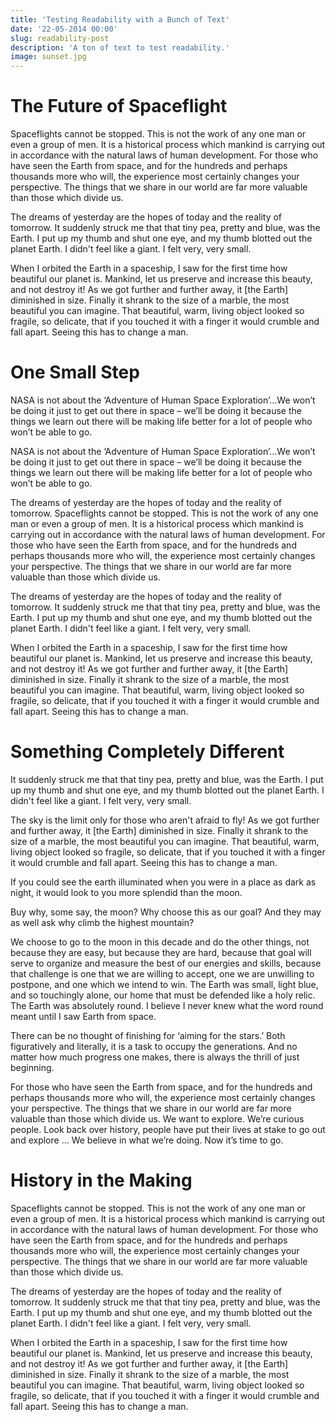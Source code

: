 ```yaml
---
title: 'Testing Readability with a Bunch of Text'
date: '22-05-2014 00:00'
slug: readability-post
description: 'A ton of text to test readability.'
image: sunset.jpg
---
```


# The Future of Spaceflight

Spaceflights cannot be stopped. This is not the work of any one man or even a group of men. It is a historical process which mankind is carrying out in accordance with the natural laws of human development. For those who have seen the Earth from space, and for the hundreds and perhaps thousands more who will, the experience most certainly changes your perspective. The things that we share in our world are far more valuable than those which divide us.

The dreams of yesterday are the hopes of today and the reality of tomorrow. It suddenly struck me that that tiny pea, pretty and blue, was the Earth. I put up my thumb and shut one eye, and my thumb blotted out the planet Earth. I didn't feel like a giant. I felt very, very small.

When I orbited the Earth in a spaceship, I saw for the first time how beautiful our planet is. Mankind, let us preserve and increase this beauty, and not destroy it! As we got further and further away, it [the Earth] diminished in size. Finally it shrank to the size of a marble, the most beautiful you can imagine. That beautiful, warm, living object looked so fragile, so delicate, that if you touched it with a finger it would crumble and fall apart. Seeing this has to change a man.

# One Small Step

NASA is not about the ‘Adventure of Human Space Exploration’…We won’t be doing it just to get out there in space – we’ll be doing it because the things we learn out there will be making life better for a lot of people who won’t be able to go.

NASA is not about the ‘Adventure of Human Space Exploration’…We won’t be doing it just to get out there in space – we’ll be doing it because the things we learn out there will be making life better for a lot of people who won’t be able to go.

The dreams of yesterday are the hopes of today and the reality of tomorrow. Spaceflights cannot be stopped. This is not the work of any one man or even a group of men. It is a historical process which mankind is carrying out in accordance with the natural laws of human development. For those who have seen the Earth from space, and for the hundreds and perhaps thousands more who will, the experience most certainly changes your perspective. The things that we share in our world are far more valuable than those which divide us.

The dreams of yesterday are the hopes of today and the reality of tomorrow. It suddenly struck me that that tiny pea, pretty and blue, was the Earth. I put up my thumb and shut one eye, and my thumb blotted out the planet Earth. I didn't feel like a giant. I felt very, very small.

When I orbited the Earth in a spaceship, I saw for the first time how beautiful our planet is. Mankind, let us preserve and increase this beauty, and not destroy it! As we got further and further away, it [the Earth] diminished in size. Finally it shrank to the size of a marble, the most beautiful you can imagine. That beautiful, warm, living object looked so fragile, so delicate, that if you touched it with a finger it would crumble and fall apart. Seeing this has to change a man.

# Something Completely Different

It suddenly struck me that that tiny pea, pretty and blue, was the Earth. I put up my thumb and shut one eye, and my thumb blotted out the planet Earth. I didn't feel like a giant. I felt very, very small.

The sky is the limit only for those who aren't afraid to fly! As we got further and further away, it [the Earth] diminished in size. Finally it shrank to the size of a marble, the most beautiful you can imagine. That beautiful, warm, living object looked so fragile, so delicate, that if you touched it with a finger it would crumble and fall apart. Seeing this has to change a man.

If you could see the earth illuminated when you were in a place as dark as night, it would look to you more splendid than the moon.

Buy why, some say, the moon? Why choose this as our goal? And they may as well ask why climb the highest mountain?

We choose to go to the moon in this decade and do the other things, not because they are easy, but because they are hard, because that goal will serve to organize and measure the best of our energies and skills, because that challenge is one that we are willing to accept, one we are unwilling to postpone, and one which we intend to win. The Earth was small, light blue, and so touchingly alone, our home that must be defended like a holy relic. The Earth was absolutely round. I believe I never knew what the word round meant until I saw Earth from space.

There can be no thought of finishing for ‘aiming for the stars.’ Both figuratively and literally, it is a task to occupy the generations. And no matter how much progress one makes, there is always the thrill of just beginning.

For those who have seen the Earth from space, and for the hundreds and perhaps thousands more who will, the experience most certainly changes your perspective. The things that we share in our world are far more valuable than those which divide us. We want to explore. We’re curious people. Look back over history, people have put their lives at stake to go out and explore … We believe in what we’re doing. Now it’s time to go.

# History in the Making

Spaceflights cannot be stopped. This is not the work of any one man or even a group of men. It is a historical process which mankind is carrying out in accordance with the natural laws of human development. For those who have seen the Earth from space, and for the hundreds and perhaps thousands more who will, the experience most certainly changes your perspective. The things that we share in our world are far more valuable than those which divide us.

The dreams of yesterday are the hopes of today and the reality of tomorrow. It suddenly struck me that that tiny pea, pretty and blue, was the Earth. I put up my thumb and shut one eye, and my thumb blotted out the planet Earth. I didn't feel like a giant. I felt very, very small.

When I orbited the Earth in a spaceship, I saw for the first time how beautiful our planet is. Mankind, let us preserve and increase this beauty, and not destroy it! As we got further and further away, it [the Earth] diminished in size. Finally it shrank to the size of a marble, the most beautiful you can imagine. That beautiful, warm, living object looked so fragile, so delicate, that if you touched it with a finger it would crumble and fall apart. Seeing this has to change a man.
